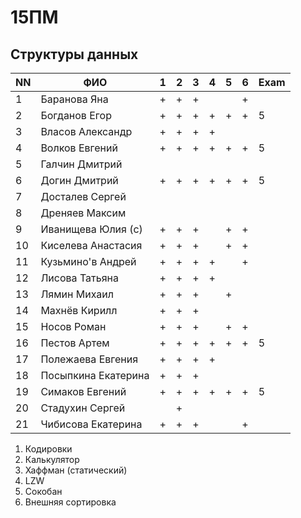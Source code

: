 # 15ПМ
## Структуры данных

| NN  | ФИО                   | 1   | 2   | 3   | 4   | 5   | 6   | Exam |
| --- | --------------------- | --- | --- | --- | --- | --- | --- | ---- |
| 1   | Баранова Яна          | +   | +   | +   |     |     | +   |      |
| 2   | Богданов Егор         | +   | +   | +   | +   | +   | +   | 5    |
| 3   | Власов Александр      | +   | +   | +   | +   |     |     |      |
| 4   | Волков Евгений        | +   | +   | +   | +   | +   | +   | 5    |
| 5   | Галчин Дмитрий        |     |     |     |     |     |     |      |
| 6   | Догин Дмитрий         | +   | +   | +   | +   | +   | +   | 5    |
| 7   | Досталев Сергей       |     |     |     |     |     |     |      |
| 8   | Дреняев Максим        |     |     |     |     |     |     |      |
| 9   | Иванищева Юлия (с)    | +   | +   | +   |     | +   | +   |      |
| 10  | Киселева Анастасия    | +   | +   | +   |     | +   | +   |      |
| 11  | Кузьмино'в Андрей     | +   | +   | +   | +   |     | +   |      |
| 12  | Лисова Татьяна        | +   | +   | +   | +   |     |     |      |
| 13  | Лямин Михаил          | +   | +   | +   |     | +   |     |      |
| 14  | Махнёв Кирилл         | +   | +   | +   |     |     |     |      |
| 15  | Носов Роман           | +   | +   | +   |     | +   | +   |      |
| 16  | Пестов Артем          | +   | +   | +   | +   | +   | +   | 5    |
| 17  | Полежаева Евгения     | +   | +   | +   | +   |     |     |      |
| 18  | Посыпкина Екатерина   | +   | +   | +   |     |     |     |      |
| 19  | Симаков Евгений       | +   | +   | +   | +   | +   | +   | 5    |
| 20  | Стадухин Сергей       |     | +   |     |     |     |     |      |
| 21  | Чибисова Екатерина    | +   | +   | +   |     |     | +   |      |

1. Кодировки
2. Калькулятор
3. Хаффман (статический)
4. LZW
5. Сокобан
6. Внешняя сортировка
